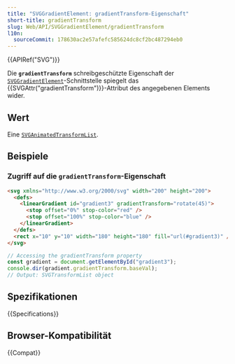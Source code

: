 ```yaml
---
title: "SVGGradientElement: gradientTransform-Eigenschaft"
short-title: gradientTransform
slug: Web/API/SVGGradientElement/gradientTransform
l10n:
  sourceCommit: 178630ac2e57afefc585624dc8cf2bc487294eb0
---
```


{{APIRef("SVG")}}

Die **`gradientTransform`** schreibgeschützte Eigenschaft der [`SVGGradientElement`](/de/docs/Web/API/SVGGradientElement)-Schnittstelle spiegelt das {{SVGAttr("gradientTransform")}}-Attribut des angegebenen Elements wider.

## Wert

Eine [`SVGAnimatedTransformList`](/de/docs/Web/API/SVGAnimatedTransformList).

## Beispiele

### Zugriff auf die `gradientTransform`-Eigenschaft

```html
<svg xmlns="http://www.w3.org/2000/svg" width="200" height="200">
  <defs>
    <linearGradient id="gradient3" gradientTransform="rotate(45)">
      <stop offset="0%" stop-color="red" />
      <stop offset="100%" stop-color="blue" />
    </linearGradient>
  </defs>
  <rect x="10" y="10" width="180" height="180" fill="url(#gradient3)" />
</svg>
```

```js
// Accessing the gradientTransform property
const gradient = document.getElementById("gradient3");
console.dir(gradient.gradientTransform.baseVal);
// Output: SVGTransformList object
```

## Spezifikationen

{{Specifications}}

## Browser-Kompatibilität

{{Compat}}
